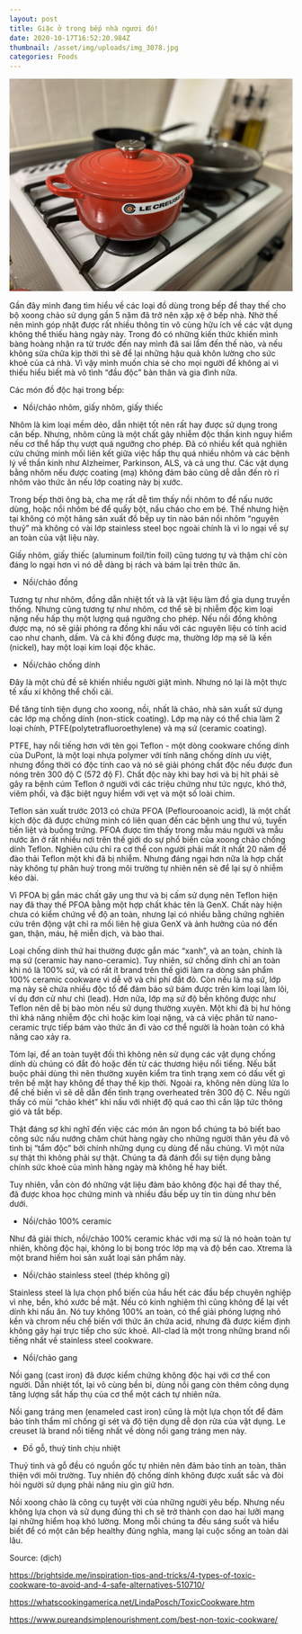 ```yaml
---
layout: post
title: Giặc ở trong bếp nhà ngươi đó!
date: 2020-10-17T16:52:20.984Z
thumbnail: /asset/img/uploads/img_3078.jpg
categories: Foods
---
```

![](/asset/img/uploads/img_3078.jpg)

Gần đây mình đang tìm hiểu về các loại đồ dùng trong bếp để thay thế cho bộ xoong chảo sử dụng gần 5 năm đã trở nên xập xệ ở bếp nhà. Nhờ thế nên mình góp nhặt được rất nhiều thông tin vô cùng hữu ích về các vật dụng không thể thiếu hàng ngày này. Trong đó có những kiến thức khiến mình bàng hoàng nhận ra từ trước đến nay mình đã sai lầm đến thế nào, và nếu không sửa chữa kịp thời thì sẽ để lại những hậu quả khôn lường cho sức khoẻ của cả nhà. Vì vậy mình muốn chia sẻ cho mọi người để không ai vì thiếu hiểu biết mà vô tình “đầu độc” bản thân và gia đình nữa.

Các món đồ độc hại trong bếp:

* Nồi/chảo nhôm, giấy nhôm, giấy thiếc

Nhôm là kim loại mềm dẻo, dẫn nhiệt tốt nên rất hay được sử dụng trong căn bếp. Nhưng, nhôm cũng là một chất gây nhiễm độc thần kinh nguy hiểm nếu cơ thể hấp thụ vượt quá ngưỡng cho phép. Đã có nhiều kết quả nghiên cứu chứng minh mối liên kết giữa việc hấp thụ quá nhiều nhôm và các bệnh lý về thần kinh như Alzheimer, Parkinson, ALS, và cả ung thư. Các vật dụng bằng nhôm nếu được coating (mạ) không đảm bảo cũng dễ dẫn đến rò rỉ nhôm vào thức ăn nếu lớp coating này bị xước.

Trong bếp thời ông bà, cha mẹ rất dễ tìm thấy nồi nhôm to để nấu nước dùng, hoặc nồi nhôm bé để quấy bột, nấu cháo cho em bé. Thế nhưng hiện tại không có một hãng sản xuất đồ bếp uy tín nào bán nồi nhôm “nguyên thuỷ” mà không có vài lớp stainless steel bọc ngoài chính là vì lo ngại về sự an toàn của vật liệu này.

Giấy nhôm, giấy thiếc (aluminum foil/tin foil) cũng tương tự và thậm chí còn đáng lo ngại hơn vì nó dễ dàng bị rách và bám lại trên thức ăn.

* Nồi/chảo đồng

Tương tự như nhôm, đồng dẫn nhiệt tốt và là vật liệu làm đồ gia dụng truyền thống. Nhưng cũng tương tự như nhôm, cơ thể sẽ bị nhiễm độc kim loại nặng nếu hấp thụ một lượng quá ngưỡng cho phép. Nếu nồi đồng không được mạ, nó sẽ giải phóng ra đồng khi nấu với các nguyên liệu có tính acid cao như chanh, dấm. Và cả khi đồng được mạ, thường lớp mạ sẽ là kền (nickel), hay một loại kim loại độc khác.

* Nồi/chảo chống dính

Đây là một chủ đề sẽ khiến nhiều người giật mình. Nhưng nó lại là một thực tế xấu xí không thể chối cãi.

Để tăng tính tiện dụng cho xoong, nồi, nhất là chảo, nhà sản xuất sử dụng các lớp mạ chống dính (non-stick coating). Lớp mạ này có thể chia làm 2 loại chính, PTFE(polytetrafluoroethylene) và mạ sứ (ceramic coating).

PTFE, hay nổi tiếng hơn với tên gọi Teflon - một dòng cookware chống dính của DuPont, là một loại nhựa polymer với tính năng chống dính ưu việt, nhưng đồng thời có độc tính cao và nó sẽ giải phóng chất độc nếu được đun nóng trên 300 độ C (572 độ F). Chất độc này khi bay hơi và bị hít phải sẽ gây ra bệnh cúm Teflon ở người với các triệu chứng như tức ngực, khó thở, viêm phổi, và đặc biệt nguy hiểm với vẹt và một số loài chim.

Teflon sản xuất trước 2013 có chứa PFOA (Peflourooanoic acid), là một chất kịch độc đã được chứng minh có liên quan đến các bệnh ung thư vú, tuyến tiền liệt và buồng trứng. PFOA được tìm thấy trong mẫu máu người và mẫu nước ăn ở rất nhiều nơi trên thế giới do sự phổ biến của xoong chảo chống dính Teflon. Nghiên cứu chỉ ra cơ thể con người phải mất ít nhất 20 năm để đào thải Teflon một khi đã bị nhiễm. Nhưng đáng ngại hơn nữa là hợp chất này không tự phân huỷ trong môi trường tự nhiên nên sẽ để lại sự ô nhiễm kéo dài.

Vì PFOA bị gắn mác chất gây ung thư và bị cấm sử dụng nên Teflon hiện nay đã thay thế PFOA bằng một hợp chất khác tên là GenX. Chất này hiện chưa có kiểm chứng về độ an toàn, nhưng lại có nhiều bằng chứng nghiên cứu trên động vật chỉ ra mối liên hệ giưa GenX và ảnh hưởng của nó đến gan, thận, máu, hệ miễn dịch, và bào thai.

Loại chống dính thứ hai thường được gắn mác “xanh”, và an toàn, chính là mạ sứ (ceramic hay nano-ceramic). Tuy nhiên, sứ chống dính chỉ an toàn khi nó là 100% sứ, và có rất ít brand trên thế giới làm ra dòng sản phẩm 100% ceramic cookware vì dễ vỡ và chi phí đắt đỏ. Còn nếu là mạ sứ, lớp mạ này sẽ chứa nhiều độc tố để đảm bảo sứ bám được trên kim loại làm lõi, ví dụ đơn cử như chì (lead). Hơn nữa, lớp mạ sứ độ bền không được như Teflon nên dễ bị bào mòn nếu sử dụng thường xuyên. Một khi đã bị hư hỏng thì khả năng nhiễm độc chì hoặc kim loại nặng, và cả việc phân tử nano-ceramic trực tiếp bám vào thức ăn đi vào cơ thể người là hoàn toàn có khả năng cao xảy ra.

Tóm lại, để an toàn tuyệt đối thì không nên sử dụng các vật dụng chống dính dù chúng có đắt đỏ hoặc đến từ các thương hiệu nổi tiếng. Nếu bắt buộc phải dùng thì nên thường xuyên kiểm tra tình trạng xem có dấu vết gì trên bề mặt hay không để thay thế kịp thời. Ngoài ra, không nên dùng lửa lo để chế biến vì sẽ dễ dẫn đến tình trạng overheated trên 300 độ C. Nếu ngửi thấy có mùi “chảo khét” khi nấu với nhiệt độ quá cao thì cần lập tức thông gió và tắt bếp.

Thật đáng sợ khi nghĩ đến việc các món ăn ngon bổ chúng ta bỏ biết bao công sức nấu nướng chăm chút hàng ngày cho những người thân yêu đã vô tình bị “tẩm độc” bởi chính những dụng cụ dùng để nấu chúng. Vì một nửa sự thật thì không phải sự thật. Chúng ta đã đánh đổi sự tiện dụng bằng chính sức khoẻ của mình hàng ngày mà không hề hay biết.

Tuy nhiên, vẫn còn đó những vật liệu đảm bảo không độc hại để thay thế, đã được khoa học chứng minh và nhiều đầu bếp uy tín tin dùng như bên dưới.

* Nồi/chảo 100% ceramic

Như đã giải thích, nồi/chảo 100% ceramic khác với mạ sứ là nó hoàn toàn tự nhiên, không độc hại, không lo bị bong tróc lớp mạ và độ bền cao. Xtrema là một brand hiếm hoi sản xuất loại sản phẩm này.

* Nồi/chảo stainless steel (thép không gỉ)

Stainless steel là lựa chọn phổ biến của hầu hết các đầu bếp chuyên nghiệp vì nhẹ, bền, khó xước bề mặt. Nếu có kinh nghiệm thì cũng không để lại vết dính khi nấu ăn. Nó tuy không 100% an toàn, có thể giải phóng lượng nhỏ kền và chrom nếu chế biến với thức ăn chứa acid, nhưng đã được kiểm định không gây hại trực tiếp cho sức khoẻ. All-clad là một trong những brand nổi tiếng nhất về stainless steel cookware.

* Nồi/chảo gang

Nồi gang (cast iron) đã được kiểm chứng không độc hại với cơ thể con người. Dẫn nhiệt tốt, lại vô cùng bền bỉ, dùng nồi gang còn thêm công dụng tăng lượng sắt hấp thụ của cơ thể một cách tự nhiên nữa.

Nồi gang tráng men (enameled cast iron) cũng là một lựa chọn tốt để đảm bảo tính thẩm mĩ chống gỉ sét và độ tiện dụng dễ dọn rửa của vật dụng. Le creuset là brand nổi tiếng nhất về dòng nồi gang tráng men này.

* Đồ gỗ, thuỷ tinh chịu nhiệt

Thuỷ tinh và gỗ đều có nguồn gốc tự nhiên nên đảm bảo tính an toàn, thân thiện với môi trường. Tuy nhiên độ chống dính không được xuất sắc và đòi hỏi người sử dụng phải nâng niu gìn giữ hơn.

Nồi xoong chảo là công cụ tuyệt vời của những người yêu bếp. Nhưng nếu không lựa chọn và sử dụng đúng thì ch sẽ trở thành con dao hai lưỡi mang lại những hiểm hoạ khó lường. Mong mỗi chúng ta đều sáng suốt và hiểu biết để có một căn bếp healthy đúng nghĩa, mang lại cuộc sống an toàn dài lâu.

Source: (dịch)

<https://brightside.me/inspiration-tips-and-tricks/4-types-of-toxic-cookware-to-avoid-and-4-safe-alternatives-510710/>

<https://whatscookingamerica.net/LindaPosch/ToxicCookware.htm>

<https://www.pureandsimplenourishment.com/best-non-toxic-cookware/>